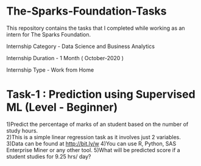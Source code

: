 # The-Sparks-Foundation-Tasks
This repository contains the tasks that I completed while working as an intern for The Sparks Foundation.

Internship Category - Data Science and Business Analytics

Internship Duration - 1 Month ( October-2020 )

Internship Type - Work from Home

  


# Task-1 : Prediction using Supervised ML (Level - Beginner)
 
1)Predict the percentage of marks of an student based on the number of study hours.          
2)This is a simple linear regression task as it involves just 2 variables. 
3)Data can be found at http://bit.ly/w 
4)You can use R, Python, SAS Enterprise Miner or any other tool. 
5)What will be predicted score if a student studies for 9.25 hrs/ day? 

